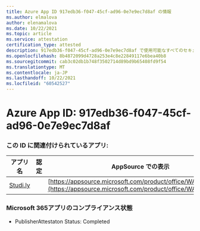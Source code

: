 ```yaml
---
title: Azure App ID 917edb36-f047-45cf-ad96-0e7e9ec7d8af の情報
ms.author: elmalova
author: elenamalova
ms.date: 10/22/2021
ms.topic: article
ms.service: attestation
certification_type: attested
description: 917edb36-f047-45cf-ad96-0e7e9ec7d8af で使用可能なすべてのセキュリティおよびコンプライアンス情報。
ms.openlocfilehash: 8b4872099d4728a253e4c8e22849117e6bea40b8
ms.sourcegitcommit: cab3c02db1b748f3502714d89bd9b65408fd9f54
ms.translationtype: MT
ms.contentlocale: ja-JP
ms.lasthandoff: 10/22/2021
ms.locfileid: "60542527"
---
```

# <a name="azure-app-id-917edb36-f047-45cf-ad96-0e7e9ec7d8af"></a>Azure App ID: 917edb36-f047-45cf-ad96-0e7e9ec7d8af


### <a name="apps-associated-with-this-id"></a>この ID に関連付けられているアプリ:
| **アプリ名** | **認定** | **AppSource での表示** |
|--------------|---------------|-----------------------|
| [Studi.ly](https://docs.microsoft.com/microsoft-365-app-certification/forward/WA200001668) |  | [https://appsource.microsoft.com/product/office/WA200001668](https://appsource.microsoft.com/product/office/WA200001668) |

### <a name="microsoft-365-app-compliance-status"></a>Microsoft 365アプリのコンプライアンス状態
- PublisherAttestaton Status: Completed
